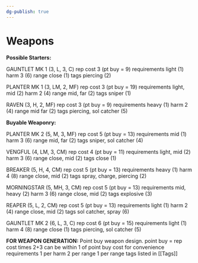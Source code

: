 ```yaml
---
dg-publish: true
--- 
```

# Weapons

**Possible Starters:**

GAUNTLET MK 1 (3, L, 3, C)
	rep cost
		3 (pt buy = 9)
	requirements
		light (1)
	harm
		3 (6)
	range
		close (1)
	tags
		piercing (2)

PLANTER MK 1 (3, LM, 2, MF)
	rep cost
		3 (pt buy = 19)
	requirements
		light, mid (2)
	harm
		2 (4)
	range
		mid, far (2)
	tags
		sniper (1)

RAVEN (3, H, 2, MF)
	rep cost
		3 (pt buy = 9)
	requirements
		heavy (1)
	harm
		2 (4)
	range
		mid far (2)
	tags
		piercing, sol catcher (5)

**Buyable Weaponry:**

PLANTER MK 2 (5, M, 3, MF)
	rep cost
		5 (pt buy = 13)
	requirements
		mid (1)
	harm
		3 (6)
	range
		mid, far (2)
	tags
		sniper, sol catcher (4)

VENGFUL (4, LM, 3, CM)
	rep cost
		4 (pt buy = 11)
	requirements
		light, mid (2)
	harm
		3 (6)
	range
		close, mid (2)
	tags
		close (1)

BREAKER (5, H, 4, CM)
	rep cost
		5 (pt buy = 13)
	requirements
		heavy (1)
	harm
		4 (8)
	range
		close, mid (2)
	tags
		spray, charge, piercing (2)

MORNINGSTAR (5, MH, 3, CM) 
	rep cost
		5 (pt buy = 13)
	requirements
		mid, heavy (2)
	harm
		3 (6)
	range
		close, mid (2)
	tags
		explosive (3)

REAPER (5, L, 2, CM)
	rep cost
		5 (pt buy = 13)
	requirements
		light (1)
	harm
		2 (4)
	range
		close, mid (2)
	tags
		sol catcher, spray (6)

GAUNTLET MK 2 (6, L, 3, C)
	rep cost
		6 (pt buy = 15)
	requirements
		light (1)
	harm
		4 (8)
	range
		close (1)
	tags
		piercing, sol catcher (5)

**FOR WEAPON GENERATION:**
Point buy weapon design.
point buy = rep cost times 2+3
can be within 1 of point buy cost for convenience
requirements
	1 per
harm
	2 per
range
	1 per range
tags
	listed in [[Tags]]
